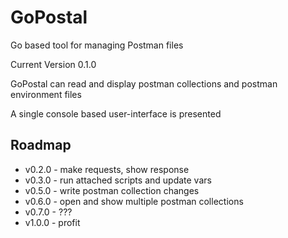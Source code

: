 # GoPostal
Go based tool for managing Postman files

Current Version 0.1.0

GoPostal can read and display postman collections and postman environment files

A single console based user-interface is presented

## Roadmap
* v0.2.0 - make requests, show response
* v0.3.0 - run attached scripts and update vars
* v0.5.0 - write postman collection changes
* v0.6.0 - open and show multiple postman collections
* v0.7.0 - ???
* v1.0.0 - profit
